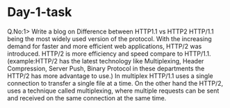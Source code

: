 # Day-1-task
Q.No:1> Write a blog on Difference between HTTP1.1 vs HTTP2
HTTP/1.1 being the most widely used version of the protocol. With the increasing demand for faster and more efficient web applications, HTTP/2 was introduced.
HTTP/2 is more efficiency and speed compare to HTTP/1.1.(example:HTTP/2 has the latest technology like Multiplexing, Header Compression, Server Push, Binary Protocol in these departments the HTTP/2 has more advantage to use.)
In multiplex HTTP/1.1 uses a single connection to transfer a single file at a time. On the other hand the HTTP/2, uses a technique called multiplexing, where multiple requests can be sent and received on the same connection at the same time.
